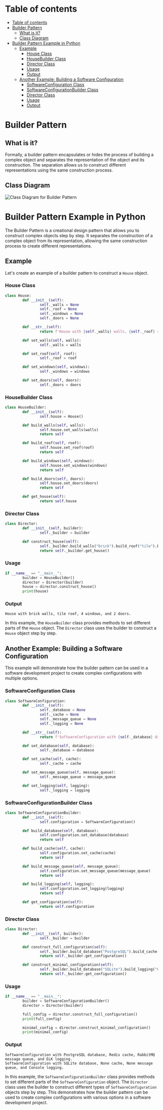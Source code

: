 # Table of contents 
- [Table of contents](#table-of-contents)
- [Builder Pattern](#builder-pattern)
  - [What is it?](#what-is-it)
  - [Class Diagram](#class-diagram)
- [Builder Pattern Example in Python](#builder-pattern-example-in-python)
  - [Example](#example)
    - [House Class](#house-class)
    - [HouseBuilder Class](#housebuilder-class)
    - [Director Class](#director-class)
    - [Usage](#usage)
    - [Output](#output)
  - [Another Example: Building a Software Configuration](#another-example-building-a-software-configuration)
    - [SoftwareConfiguration Class](#softwareconfiguration-class)
    - [SoftwareConfigurationBuilder Class](#softwareconfigurationbuilder-class)
    - [Director Class](#director-class-1)
    - [Usage](#usage-1)
    - [Output](#output-1)

# Builder Pattern

## What is it? 
Formally, a builder pattern encapsulates or hides the process of building a complex object and separates the representation of the object and its construction. The separation allows us to construct different representations using the same construction process. 

## Class Diagram 
![Class Diagram for Builder Pattern](images/image.png)

# Builder Pattern Example in Python

The Builder Pattern is a creational design pattern that allows you to construct complex objects step by step. It separates the construction of a complex object from its representation, allowing the same construction process to create different representations.

## Example

Let's create an example of a builder pattern to construct a `House` object.

### House Class

```python
class House:
        def __init__(self):
                self._walls = None
                self._roof = None
                self._windows = None
                self._doors = None

        def __str__(self):
                return f'House with {self._walls} walls, {self._roof} roof, {self._windows} windows, and {self._doors} doors.'

        def set_walls(self, walls):
                self._walls = walls

        def set_roof(self, roof):
                self._roof = roof

        def set_windows(self, windows):
                self._windows = windows

        def set_doors(self, doors):
                self._doors = doors
```

### HouseBuilder Class

```python
class HouseBuilder:
        def __init__(self):
                self.house = House()

        def build_walls(self, walls):
                self.house.set_walls(walls)
                return self

        def build_roof(self, roof):
                self.house.set_roof(roof)
                return self

        def build_windows(self, windows):
                self.house.set_windows(windows)
                return self

        def build_doors(self, doors):
                self.house.set_doors(doors)
                return self

        def get_house(self):
                return self.house
```

### Director Class

```python
class Director:
        def __init__(self, builder):
                self._builder = builder

        def construct_house(self):
                self._builder.build_walls("brick").build_roof("tile").build_windows(4).build_doors(2)
                return self._builder.get_house()
```

### Usage

```python
if __name__ == "__main__":
        builder = HouseBuilder()
        director = Director(builder)
        house = director.construct_house()
        print(house)
```

### Output

```
House with brick walls, tile roof, 4 windows, and 2 doors.
```

In this example, the `HouseBuilder` class provides methods to set different parts of the `House` object. The `Director` class uses the builder to construct a `House` object step by step.


## Another Example: Building a Software Configuration

This example will demonstrate how the builder pattern can be used in a software development project to create complex configurations with multiple options.

### SoftwareConfiguration Class

```python
class SoftwareConfiguration:
        def __init__(self):
                self._database = None
                self._cache = None
                self._message_queue = None
                self._logging = None

        def __str__(self):
                return f'SoftwareConfiguration with {self._database} database, {self._cache} cache, {self._message_queue} message queue, and {self._logging} logging.'

        def set_database(self, database):
                self._database = database

        def set_cache(self, cache):
                self._cache = cache

        def set_message_queue(self, message_queue):
                self._message_queue = message_queue

        def set_logging(self, logging):
                self._logging = logging
```

### SoftwareConfigurationBuilder Class

```python
class SoftwareConfigurationBuilder:
        def __init__(self):
                self.configuration = SoftwareConfiguration()

        def build_database(self, database):
                self.configuration.set_database(database)
                return self

        def build_cache(self, cache):
                self.configuration.set_cache(cache)
                return self

        def build_message_queue(self, message_queue):
                self.configuration.set_message_queue(message_queue)
                return self

        def build_logging(self, logging):
                self.configuration.set_logging(logging)
                return self

        def get_configuration(self):
                return self.configuration
```

### Director Class

```python
class Director:
        def __init__(self, builder):
                self._builder = builder

        def construct_full_configuration(self):
                self._builder.build_database("PostgreSQL").build_cache("Redis").build_message_queue("RabbitMQ").build_logging("ELK")
                return self._builder.get_configuration()

        def construct_minimal_configuration(self):
                self._builder.build_database("SQLite").build_logging("Console")
                return self._builder.get_configuration()
```

### Usage

```python
if __name__ == "__main__":
        builder = SoftwareConfigurationBuilder()
        director = Director(builder)

        full_config = director.construct_full_configuration()
        print(full_config)

        minimal_config = director.construct_minimal_configuration()
        print(minimal_config)
```

### Output

```
SoftwareConfiguration with PostgreSQL database, Redis cache, RabbitMQ message queue, and ELK logging.
SoftwareConfiguration with SQLite database, None cache, None message queue, and Console logging.
```

In this example, the `SoftwareConfigurationBuilder` class provides methods to set different parts of the `SoftwareConfiguration` object. The `Director` class uses the builder to construct different types of `SoftwareConfiguration` objects step by step. This demonstrates how the builder pattern can be used to create complex configurations with various options in a software development project.
